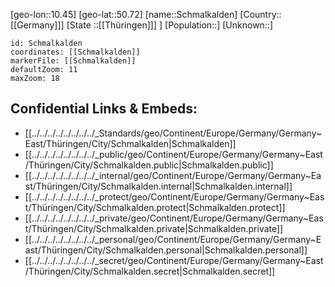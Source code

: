 ﻿---
location: [50.72,10.45]
mapzoom: [7,12] 
mapmarker: city 
type: City
tags:
- geo/City


SpocWebEntityId: 34044
isDeleted: false
confidential: public

---
[geo-lon::10.45]
[geo-lat::50.72]
[name::Schmalkalden]
[Country::[[Germany]]]
[State ::[[Thüringen]]] ]
[Population::]
[Unknown::]


```leaflet
id: Schmalkalden
coordinates: [[Schmalkalden]]
markerFile: [[Schmalkalden]]
defaultZoom: 11 
maxZoom: 18
```


## Confidential Links & Embeds: 
- [[../../../../../../../../_Standards/geo/Continent/Europe/Germany/Germany~East/Thüringen/City/Schmalkalden|Schmalkalden]] 
- [[../../../../../../../../_public/geo/Continent/Europe/Germany/Germany~East/Thüringen/City/Schmalkalden.public|Schmalkalden.public]] 
- [[../../../../../../../../_internal/geo/Continent/Europe/Germany/Germany~East/Thüringen/City/Schmalkalden.internal|Schmalkalden.internal]] 
- [[../../../../../../../../_protect/geo/Continent/Europe/Germany/Germany~East/Thüringen/City/Schmalkalden.protect|Schmalkalden.protect]] 
- [[../../../../../../../../_private/geo/Continent/Europe/Germany/Germany~East/Thüringen/City/Schmalkalden.private|Schmalkalden.private]] 
- [[../../../../../../../../_personal/geo/Continent/Europe/Germany/Germany~East/Thüringen/City/Schmalkalden.personal|Schmalkalden.personal]] 
- [[../../../../../../../../_secret/geo/Continent/Europe/Germany/Germany~East/Thüringen/City/Schmalkalden.secret|Schmalkalden.secret]] 
